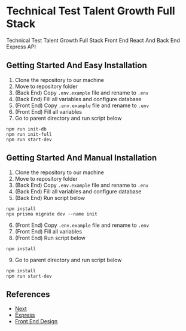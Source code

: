 # Technical Test Talent Growth Full Stack

Technical Test Talent Growth Full Stack Front End React And Back End Express API

## Getting Started And Easy Installation

1. Clone the repository to our machine
2. Move to repository folder
3. (Back End) Copy `.env.example` file and rename to `.env`
4. (Back End) Fill all variables and configure database
5. (Front End) Copy `.env.example` file and rename to `.env`
6. (Front End) Fill all variables
7. Go to parent directory and run script below

```
npm run init-db
npm run init-full
npm run start-dev
```

## Getting Started And Manual Installation

1. Clone the repository to our machine
2. Move to repository folder
3. (Back End) Copy `.env.example` file and rename to `.env`
4. (Back End) Fill all variables and configure database
5. (Back End) Run script below

```
npm install
npx prisma migrate dev --name init
```

6. (Front End) Copy `.env.example` file and rename to `.env`
7. (Front End) Fill all variables
8. (Front End) Run script below

```
npm install
```

9. Go to parent directory and run script below

```
npm install
npm run start-dev
```

## References

- [Next](https://nextjs.org/docs)
- [Express](https://expressjs.com/)
- [Front End Design](https://startbootstrap.com/template/business-frontpage)
